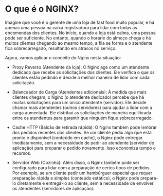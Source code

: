 # O que é o NGINX?

Imagine que você é o gerente de uma loja de fast food muito popular, e há apenas uma pessoa na caixa registradora para lidar com todas as encomendas dos clientes. No início, quando a loja está calma, uma pessoa pode ser suficiente. No entanto, quando o horário do almoço chega e há muitos clientes chegando ao mesmo tempo, a fila se forma e o atendente fica sobrecarregado, resultando em atrasos no serviço.

Agora, vamos aplicar o conceito do Nginx nesta situação:

* Proxy Reverso (Atendente da loja): O Nginx age como um atendente dedicado que recebe as solicitações dos clientes. Ele verifica o que os clientes estão pedindo e decide a melhor maneira de lidar com cada solicitação.
  
* Balanceador de Carga (Atendentes adicionais): À medida que mais clientes chegam, o Nginx (o atendente dedicado) percebe que há muitas solicitações para um único atendente (servidor). Ele decide chamar mais atendentes (outros servidores) para ajudar a lidar com a carga aumentada. Ele distribui as solicitações de maneira equilibrada entre os atendentes para garantir que ninguém fique sobrecarregado.
  
* Cache HTTP (Balcão de retirada rápida): O Nginx também pode lembrar dos pedidos recentes dos clientes. Se um cliente pediu algo que está pronto e disponível (conteúdo em cache), o Nginx pode entregar imediatamente, sem a necessidade de pedir ao atendente (servidor de aplicação) para preparar o pedido novamente. Isso economiza tempo e recursos.
  
* Servidor Web (Cozinha): Além disso, o Nginx também pode ser configurado para lidar com a preparação de certos tipos de pedidos. Por exemplo, se um cliente pedir um hambúrguer especial que requer preparação rápida e simples (conteúdo estático), o Nginx pode prepará-lo diretamente e entregá-lo ao cliente, sem a necessidade de envolver os atendentes (servidores de aplicação).
